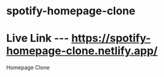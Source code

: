 # spotify-homepage-clone



# Live Link  ---   https://spotify-homepage-clone.netlify.app/
Homepage Clone
